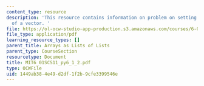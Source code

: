 ```yaml
---
content_type: resource
description: 'This resource contains information on problem on setting an element
  of a vector. '
file: https://ol-ocw-studio-app-production.s3.amazonaws.com/courses/6-01sc-introduction-to-electrical-engineering-and-computer-science-i-spring-2011/1449ab384e49d2df1f2b9cfe3399546e_MIT6_01SCS11_py6_1_2.pdf
file_type: application/pdf
learning_resource_types: []
parent_title: Arrays as Lists of Lists
parent_type: CourseSection
resourcetype: Document
title: MIT6_01SCS11_py6_1_2.pdf
type: OCWFile
uid: 1449ab38-4e49-d2df-1f2b-9cfe3399546e
---
```

